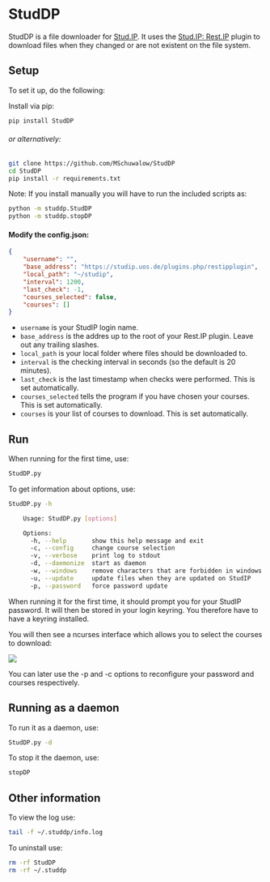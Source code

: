 # StudDP
StudDP is a file downloader for [Stud.IP](http://studip.de/). It uses the
[Stud.IP: Rest.IP](http://studip.github.io/studip-rest.ip/) plugin to download files
when they changed or are not existent on the file system.


## Setup

To set it up, do the following:

Install via pip:
```sh
pip install StudDP
```

######  or alternatively:

```sh
git clone https://github.com/MSchuwalow/StudDP
cd StudDP
pip install -r requirements.txt
```

Note:
If you install manually you will have to run the included scripts as:
```sh
python -m studdp.StudDP
python -m studdp.stopDP
```

#### Modify the config.json:
```json
{
    "username": "",
    "base_address": "https://studip.uos.de/plugins.php/restipplugin",
    "local_path": "~/studip",
    "interval": 1200,
    "last_check": -1,
    "courses_selected": false,
    "courses": []
}
```

* `username` is your StudIP login name.
* `base_address` is the addres up to the root of your Rest.IP plugin. Leave out any trailing slashes.
* `local_path` is your local folder where files should be downloaded to.
* `interval` is the checking interval in seconds (so the default is 20 minutes).
* `last_check` is the last timestamp when checks were performed. This is set automatically.
* `courses_selected` tells the program if you have chosen your courses. This is set automatically.
* `courses` is your list of courses to download. This is set automatically.

## Run

When running for the first time, use:

```sh
StudDP.py
```

To get information about options, use:

```sh
StudDP.py -h

    Usage: StudDP.py [options]

    Options:
      -h, --help       show this help message and exit
      -c, --config     change course selection
      -v, --verbose    print log to stdout
      -d, --daemonize  start as daemon
      -w, --windows    remove characters that are forbidden in windows paths
      -u, --update     update files when they are updated on StudIP
      -p, --password   force password update
```

When running it for the first time, it should prompt you for your StudIP password. It will then be stored in your login keyring. You therefore have to have
a keyring installed.

You will then see a ncurses interface which allows you to select the courses to download:

![](https://cdn.rawgit.com/MSchuwalow/StudDP/develop/Screenshots/Curses.png)

You can later use the -p and -c options to reconfigure your password and courses respectively.

## Running as a daemon

To run it as a daemon, use:

```sh
StudDP.py -d
```

To stop it the daemon, use:

```sh
stopDP
```

## Other information

To view the log use:

```sh
tail -f ~/.studdp/info.log
```

To uninstall use:

```sh
rm -rf StudDP
rm -rf ~/.studdp
```

